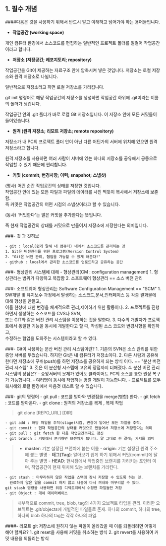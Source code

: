 **1. 필수 개념**
-

####다음은 깃을 사용하기 위해서 반드시 알고 이해하고 넘어가야 하는 용어들입니다.

- **작업공간 (working space)**

개인 컴퓨터 환경에서 소스코드를 편집하는 일반적인 프로젝트 폴더를 일컬어 작업공간이라고 합니다.

- **저장소 (저장공간; 레포지토리; repository)**

작업공간을 Git이 제공하는 자료구조 안에 압축시켜 넣은 것입니다. 저장소는 로컬 저장소와 원격 저장소로 나뉩니다.

일반적으로 저장소라고 하면 로컬 저장소를 가리킵니다.

git init 명령어로 해당 작업공간의 저장소를 생성하면 작업공간 하위에 .git이라는 이름의 폴더가 생깁니다.

작업공간 안의 .git 폴더가 바로 로컬 Git 저장소입니다. 이 저장소 안에 모든 커밋들이 들어있습니다.

- **원격 (원격 저장소; 리모트 저장소; remote repository)**

저장소가 내 PC의 프로젝트 폴더 안이 아닌 다른 어딘가의 서버에 위치해 있으면 원격 저장소라고 합니다.

원격 저장소를 사용하면 여러 사람이 서버에 있는 하나의 저장소를 공유해서 공동으로 작업할 수 있기 때문에 편리합니다.

- **커밋 (commit; 변경사항; 이력; snapshot; 스냅샷)**

(명사) 어떤 순간 작업공간의 상태를 저장한 것입니다.<br>작업공간 안에 있는 모든 파일과 파일의 데이터를 사진 찍듯이 복사해서 저장소에 보존함.<br>즉 커밋은 작업공간의 어떤 시점의 스냅샷이라고 할 수 있습니다.

(동사) '커밋한다'는 말은 커밋을 추가한다는 뜻입니다.

 즉 현재 작업공간의 상태를 커밋으로 만들어서 저장소에 저장한다는 의미입니다.

###- 깃 과 깃허브

    - git : local(쉽게 말해 내 컴퓨터) 내에서 소스코드를 관리하는 것
    1. Git은 버전관리를 위한 프로그램(Version Control System)
    2. "Git은 버전 관리, 협업을 가능할 수 있게 해준다!"
    - github : local에서 관리한 소스코드를 업로드하고 공유하는 공간

###-  형상관리 시스템에 대해
    - 형상관리(CM : configuration management)
    1. 형상관리는 범위가 다양하고 복잡함
    2. 소프트웨어 형상관리 == 소스 버전 관리
    

###- 소프트웨어 형상관리는 Software Configuration Management == "SCM"
    1. SW개발 및 유지보수 과정에서 발생하는 소스코드,문서,인터페이스 등 각종 결과물에 대해 형상을 만들고,                                                                              
    이들 현상에 대한 변경을 체계적으로 관리,제어하기 위한 활동이다.
    2. 프로젝트를 진행 하면서 생성하는 소스코드를 CVS나 SVN, <br>또는 GIT와 같은 버전 관리 시스템을 이용하는 것을 말한다.
    3. 다수의 개발자가 프로젝트에서 동일한 기능을 동시에 개발한다고 할 때, 작성된 소스 코드와 변경사항을 확인하고,<br>수정하는 협업을 도와주는 시스템이라고 할 수 있다.

###- Git이 사용하는 분산 버전 관리 시스템이란?
    1. 기존의 SVN은 소스 관리를 위한 중앙 서버를 두었습니다. 하지만 Git은 내 컴퓨터가 저장소이다.
    2. 다른 사람과 공유해 한다면 저장소에 푸쉬(push)를 하면 저장소를 공유하게 되는 방식 이다. == "분산 버전 관리 시스템"
    3. 깃은 이 분산형 시스템에 고유의 장점까지 더해졌다.
    4. 분산 버전 관리 시스템의 장점은?
    - 중앙서버의 문제가 있어도 클라이어트 PC의 소스를 통한 원상 복구가 가능합니다.
    - 여러명이 동시에 작업하는 병렬 개발이 가능합니다.
    - 프로젝트를 모두 복사해와 로컬 환경에서 마음것 테스트 할 수 있습니다.

###- git의 명령어
    - git pull : 코드를 받아와 변경점을 merge(병합) 한다.
    - git fetch : 코드를 받아온다.
    - git clone : 원격의 저장소를 복제 , 복제 작업

  > git clone [REPO_URL] [DIR]


    - git add : 해당 파일을 추적(stage)시킴, 변경이 일어난 모든 파일을 추적.
    - git commit : 현재 작업공간의 상태를 커밋으로 만들어서 저장소에 저장한다는 의미
    - git pull : git fetch 한 다음 작업공간까지도 갱신
    - git branch : 커밋에서 분기하면 브랜치가 됩니다. 말 그대로 한 갈래; 가지를 의미

  > - **master**: 기본 설정된 브랜치에 붙는 이름                                                                                                                                                                                - **origin**: 기본 설정된 원격 주소에 붙는 별명                                                                                                                                                                             - **태그(Tag)**: 알아보기 쉽게 하기 위해서 커밋(commit)에 달아 주는 별명                                                                                                                                       - **HEAD**: 현시점에서 작업중인 브랜치를 가리키는 포인터 이며, 작업공간이 현재 위치해 있는 브랜치를 가리킨다.

    - git stash : 마무리하지 않은 작업을 스택에 잠시 저장할 수 있도록 하는 것.
      완료하지 않은 일을 commit 하지 않고 나중에 다시 꺼내와 마무리할 수 있다.                                                                                                                         git stash 명령을 사용하면 워킹 디렉토리에서 수정한 파일들만 저장
    - git Object : 개체 데이터베이스

  > 내부적으로 commit, tree, blob, tag의 4가지 오브젝트 타입을 관리.                                                                                                                                       이러한 오브젝트는 .git/objects에 개별적인 파일들로 존재.                                                                                                                                                    하나의 commit, 하나의 tree, 하나의 blob 하나의 tag는 각각 하나의 파일.

####- 리모트 git 저장소에 원하지 않는 파일이 올라갔을 때 이를 되돌리려면 어떻게 해야 할까요?
    1. git reset을 사용해 커밋을 취소하는 방식
    2. git revert를 사용하여 커밋 내용을 되돌리는 방식